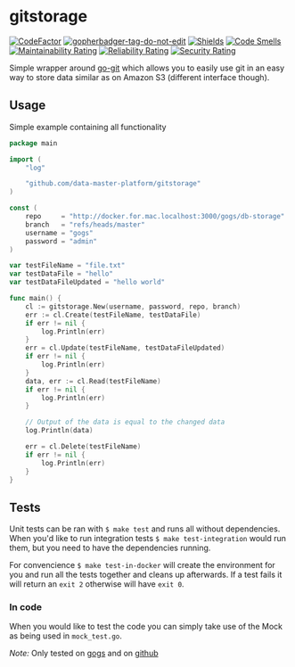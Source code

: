 # gitstorage

[![CodeFactor](https://www.codefactor.io/repository/github/data-master-platform/go-gitstorage/badge)](https://www.codefactor.io/repository/github/data-master-platform/go-gitstorage) <a href='https://github.com/jpoles1/gopherbadger' target='_blank'>![gopherbadger-tag-do-not-edit](https://img.shields.io/badge/Go%20Coverage-85%25-brightgreen.svg?longCache=true&style=flat)</a>
[![Shields](https://img.shields.io/github/go-mod/go-version/data-master-platform/go-gitstorage)](https://img.shields.io/github/go-mod/go-version/data-master-platform/go-gitstorage) [![Code Smells](https://sonarcloud.io/api/project_badges/measure?project=data-master-platform_go-gitstorage&metric=code_smells)](https://sonarcloud.io/dashboard?id=data-master-platform_go-gitstorage)
[![Maintainability Rating](https://sonarcloud.io/api/project_badges/measure?project=data-master-platform_go-gitstorage&metric=sqale_rating)](https://sonarcloud.io/dashboard?id=data-master-platform_go-gitstorage)
[![Reliability Rating](https://sonarcloud.io/api/project_badges/measure?project=data-master-platform_go-gitstorage&metric=reliability_rating)](https://sonarcloud.io/dashboard?id=data-master-platform_go-gitstorage)
[![Security Rating](https://sonarcloud.io/api/project_badges/measure?project=data-master-platform_go-gitstorage&metric=security_rating)](https://sonarcloud.io/dashboard?id=data-master-platform_go-gitstorage)

Simple wrapper around [go-git](https://github.com/go-git/go-git) which allows you to easily use git in an easy way to store data similar as on Amazon S3 (different interface though).

## Usage

Simple example containing all functionality

```go
package main

import (
	"log"

	"github.com/data-master-platform/gitstorage"
)

const (
	repo     = "http://docker.for.mac.localhost:3000/gogs/db-storage"
	branch   = "refs/heads/master"
	username = "gogs"
	password = "admin"
)

var testFileName = "file.txt"
var testDataFile = "hello"
var testDataFileUpdated = "hello world"

func main() {
	cl := gitstorage.New(username, password, repo, branch)
	err := cl.Create(testFileName, testDataFile)
	if err != nil {
		log.Println(err)
	}
	err = cl.Update(testFileName, testDataFileUpdated)
	if err != nil {
		log.Println(err)
	}
	data, err := cl.Read(testFileName)
	if err != nil {
		log.Println(err)
	}

	// Output of the data is equal to the changed data
	log.Println(data)

	err = cl.Delete(testFileName)
	if err != nil {
		log.Println(err)
	}
}
```

## Tests

Unit tests can be ran with `$ make test` and runs all without dependencies. When you'd like to run integration tests `$ make test-integration` would run them, but you need to have the dependencies running.

For convencience `$ make test-in-docker` will create the environment for you and run all the tests together and cleans up afterwards. If a test fails it will return an `exit 2` otherwise will have `exit 0`.

### In code

When you would like to test the code you can simply take use of the Mock as being used in `mock_test.go`.


*Note:*
Only tested on [gogs](https://github.com/gogs/gogs) and on [github](https://github.com)